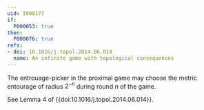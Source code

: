 ```yaml
---
uid: I000177
if:
  P000053: true
then:
  P000076: true
refs:
- doi: 10.1016/j.topol.2014.06.014
  name: An infinite game with topological consequences
---
```


The entrouage-picker in the proximal game may choose the metric entourage of radius $2^{-n}$ during round $n$ of the game.

See Lemma 4 of {{doi:10.1016/j.topol.2014.06.014}}.
